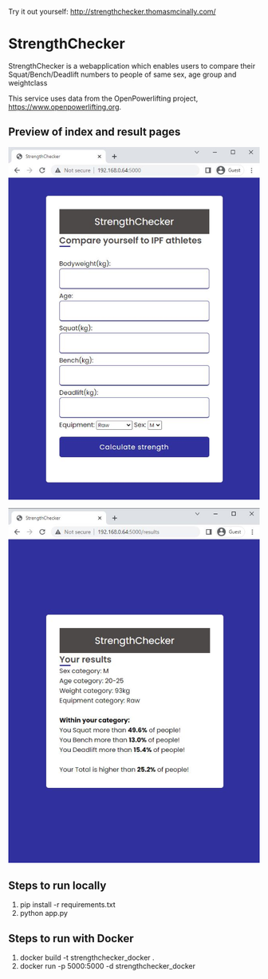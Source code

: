 Try it out yourself: http://strengthchecker.thomasmcinally.com/
# StrengthChecker

StrengthChecker is a webapplication which enables users to compare their Squat/Bench/Deadlift numbers to people of same sex, age group and weightclass

This service uses data from the OpenPowerlifting project, https://www.openpowerlifting.org.
## Preview of index and result pages

![](static/images/Home_page.JPG)

![](static/images/results_page.JPG)

## Steps to run locally
1. pip install -r requirements.txt
2. python app.py

## Steps to run with Docker
1. docker build -t strengthchecker_docker .
2. docker run -p 5000:5000 -d strengthchecker_docker

